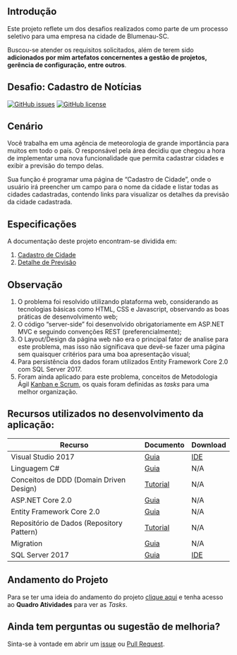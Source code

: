 ## Introdução

Este projeto reflete um dos desafios realizados como parte de um processo seletivo para uma empresa na cidade de Blumenau-SC.

Buscou-se atender os requisitos solicitados, além de terem sido **adicionados por mim artefatos concernentes a gestão de projetos, gerência de configuração, entre outros**.



## Desafio: Cadastro de Notícias

[![GitHub issues][ImagemProblema]][Problemas] [![GitHub license][ImagemLicenca]][Licenca]


## Cenário

Você trabalha em uma agência de meteorologia de grande importância para muitos em todo o país. O responsável pela área decidiu que chegou a hora de implementar uma nova funcionalidade que permita cadastrar cidades e exibir a previsão do tempo delas.

Sua função é programar uma página de “Cadastro de Cidade”, onde o usuário irá preencher um campo para o nome da cidade e listar todas as cidades cadastradas, contendo links para visualizar os detalhes da previsão da cidade cadastrada.


## Especificações

A documentação deste projeto encontram-se dividida em:

1. [Cadastro de Cidade][CadastroCidade]
2. [Detalhe de Previsão][DetalhePrevisao]

## Observação

1. O problema foi resolvido utilizando plataforma web, considerando as tecnologias básicas como HTML, CSS e Javascript, observando as boas práticas de desenvolvimento web;
2. O código “server-side” foi desenvolvido obrigatoriamente em ASP.NET MVC e seguindo convenções REST (preferencialmente);
3. O Layout/Design da página web não era o principal fator de analise para este problema, mas isso não significava que devê-se fazer uma página sem quaisquer critérios para uma boa apresentação visual;
4. Para persistência dos dados foram utilizados Entity Framework Core 2.0 com SQL Server 2017.
5. Foram ainda aplicado para este problema, conceitos de Metodologia Ágil [Kanban e Scrum][ProjetoWeatherAPI], os quais foram definidas as *tasks* para uma melhor organização.


## Recursos utilizados no desenvolvimento da aplicação:

|Recurso                                   |Documento                         |Download          |
|------------------------------------------|----------------------------------|------------------|
|Visual Studio 2017                        |[Guia][GuiaVS2017]                |[IDE][IDEVS2017]  |
|Linguagem C#                              |[Guia][GuiaCSharp]                |N/A               |
|Conceitos de DDD (Domain Driven Design)   |[Tutorial][GuiaDDD]               |N/A               |
|ASP.NET Core 2.0                          |[Guia][GuiaASPNetCore]            |N/A               |
|Entity Framework Core 2.0                 |[Guia][GuiaEntityCore]            |N/A               |
|Repositório de Dados (Repository Pattern) |[Tutorial][GuiaRepositoryPattern] |N/A               |
|Migration                                 |[Guia][GuiaMigrations]            |N/A               |
|SQL Server 2017                           |[Guia][GuiaSQL2017]               |[IDE][IDESQL2017] |


## Andamento do Projeto

Para se ter uma ideia do andamento do projeto [clique aqui][ProjetoWeatherAPI] e tenha acesso ao **Quadro Atividades** para ver as *Tasks*.


## Ainda tem perguntas ou sugestão de melhoria?

Sinta-se à vontade em abrir um [issue][DefeitoWeatherAPI] ou [Pull Request][PullRequest].



[//]: # (Links de referências para os badges deste repositório)

[ImagemProblema]: <https://img.shields.io/github/issues/alexandredorea/WeatherAPI.svg?style=flat-square>
[Problemas]: <https://github.com/alexandredorea/WeatherAPI/issues>
[ImagemLicenca]: <https://img.shields.io/github/license/alexandredorea/WeatherAPI.svg?style=flat-square>
[Licenca]: <https://github.com/alexandredorea/WeatherAPI/blob/master/LICENSE>



[//]: # (Links de referências para os requisitos do sistema)

[CadastroCidade]: <>
[DetalhePrevisao]: <>



[//]: # (Links de referências para o quadro de recursos utilizados)

[GuiaVS2017]: <https://docs.microsoft.com/pt-br/visualstudio/ide/>
[IDEVS2017]: <https://www.visualstudio.com/pt-br/downloads/>
[GuiaCSharp]: <https://docs.microsoft.com/pt-br/dotnet/csharp/>
[GuiaDDD]: <http://www.agileandart.com/2010/07/16/ddd-introducao-a-domain-driven-design/>
[GuiaASPNetCore]: <https://docs.microsoft.com/pt-br/dotnet/core/>
[GuiaEntityCore]: <https://docs.microsoft.com/pt-br/dotnet/framework/>
[GuiaRepositoryPattern]: <https://code.msdn.microsoft.com/windowsdesktop/Implementando-Repositrio-aabcdbce>
[GuiaMigrations]: <https://docs.microsoft.com/pt-br/ef/core/managing-schemas/migrations/>
[GuiaSQL2017]: <https://docs.microsoft.com/pt-br/sql/sql-server/sql-server-technical-documentation>
[IDESQL2017]: <https://www.microsoft.com/pt-br/sql-server/sql-server-downloads>



[//]: # (Links de referências o quadro Kanban do projeto)

[ProjetoWeatherAPI]: <https://github.com/alexandredorea/WeatherAPI/projects/1>



[//]: # (Links de referências aos problemas neste projeto)

[DefeitoWeatherAPI]: <https://github.com/alexandredorea/WeatherAPI/issues>
[PullRequest]: <https://github.com/alexandredorea/WeatherAPI/pulls>
